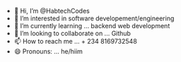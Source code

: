 - 👋 Hi, I’m @HabtechCodes
- 👀 I’m interested in software developement/engineering
- 🌱 I’m currently learning ... backend web development 
- 💞️ I’m looking to collaborate on ... Github
- 📫 How to reach me ... + 234 8169732548
- 😄 Pronouns: ... he/hiim



